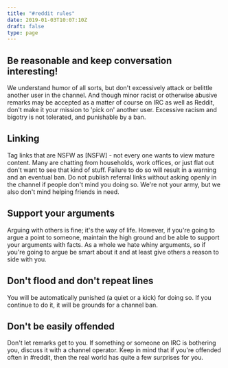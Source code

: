 ```yaml
---
title: "#reddit rules"
date: 2019-01-03T10:07:10Z
draft: false
type: page
---
```


## Be reasonable and keep conversation interesting!

We understand humor of all sorts, but don't excessively attack or belittle another user in the channel. And though minor racist or otherwise abusive remarks may be accepted as a matter of course on IRC as well as Reddit, don't make it your mission to 'pick on' another user. Excessive racism and bigotry is not tolerated, and punishable by a ban.

## Linking

Tag links that are NSFW as [NSFW] - not every one wants to view mature content. Many are chatting from households, work offices, or just flat out don't want to see that kind of stuff. Failure to do so will result in a warning and an eventual ban.
Do not publish referral links without asking openly in the channel if people don't mind you doing so. We're not your army, but we also don't mind helping friends in need.

## Support your arguments

Arguing with others is fine; it's the way of life. However, if you're going to argue a point to someone, maintain the high ground and be able to support your arguments with facts. As a whole we hate whiny arguments, so if you're going to argue be smart about it and at least give others a reason to side with you.

## Don't flood and don't repeat lines

You will be automatically punished (a quiet or a kick) for doing so. If you continue to do it, it will be grounds for a channel ban.

## Don't be easily offended

Don't let remarks get to you. If something or someone on IRC is bothering you, discuss it with a channel operator. Keep in mind that if you're offended often in #reddit, then the real world has quite a few surprises for you.


